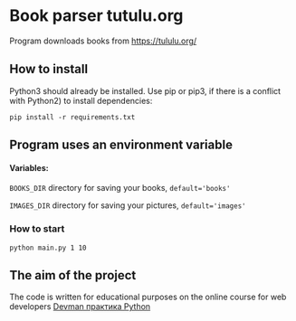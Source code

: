 # Book parser tutulu.org

Program downloads books from https://tululu.org/

## How to install

Python3 should already be installed. 
Use pip or pip3, if there is a conflict with Python2) to install dependencies:

```
pip install -r requirements.txt
```

## Program uses an environment variable

#### Variables:

`BOOKS_DIR` directory for saving your books, `default='books'`

`IMAGES_DIR` directory for saving your pictures, `default='images'`

### How to start

```
python main.py 1 10
```

## The aim of the project 
The code is written for educational purposes on the online course for web developers [Devman практика Python](https://dvmn.org/)

